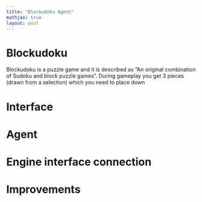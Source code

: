 ```yaml
---
title: "Blockudoku Agent"
mathjax: true
layout: post
---
```


# Blockudoku
Blockudoku is a puzzle game and it is described as “An original combination of Sudoku and block puzzle games”. During gameplay you get 3 pieces (drawn from a selection) which you need to place down


# Interface

# Agent

# Engine interface connection

# Improvements
